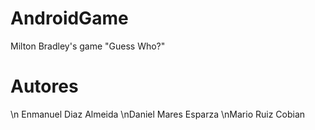 # AndroidGame
Milton Bradley's game "Guess Who?"
# Autores
\n
Enmanuel Diaz Almeida
\nDaniel Mares Esparza
\nMario Ruiz Cobian

